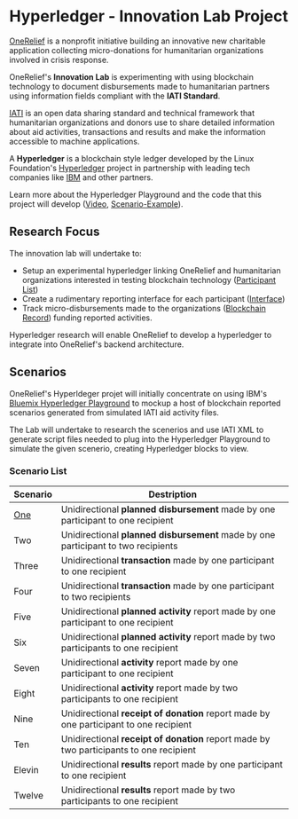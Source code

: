 # Hyperledger - Innovation Lab Project

[OneRelief](https://onereliefapp.com) is a nonprofit initiative building an innovative new charitable application collecting micro-donations for humanitarian organizations involved in crisis response.

OneRelief's **Innovation Lab** is experimenting with using blockchain technology to document disbursements made to humanitarian partners using information fields compliant with the **IATI Standard**.

[IATI](http://iatistandard.org) is an open data sharing standard and technical framework that humanitarian organizations and donors use to share detailed information about aid activities, transactions and results and make the information accessible to machine applications.

A **Hyperledger** is a blockchain style ledger developed by the Linux Foundation's [Hyperledger](https://www.hyperledger.org/) project in partnership with leading tech companies like [IBM](https://www.ibm.com/blockchain/hyperledger.html) and other partners.

Learn more about the Hyperledger Playground and the code that this project will develop ([Video](https://www.youtube.com/watch?v=swliX9LFerk), [Scenario-Example](https://github.com/Brentophillips/OneRelief-Hyperledger/blob/master/Scenario-Example.md)).

## Research Focus

The innovation lab will undertake to:

* Setup an experimental hyperledger linking OneRelief and humanitarian organizations interested in testing blockchain technology ([Participant List](https://github.com/Brentophillips/OneRelief-Hyperledger/blob/master/Participants.md))
* Create a rudimentary reporting interface for each participant ([Interface](https://github.com/Brentophillips/OneRelief-Hyperledger/tree/master/Interface))
* Track micro-disbursements made to the organizations ([Blockchain Record](https://github.com/Brentophillips/OneRelief-Hyperledger/blob/master/Record.md)) funding reported activities.

Hyperledger research will enable OneRelief to develop a hyperledger to integrate into OneRelief's backend architecture.

## Scenarios

OneRelief's Hyperldeger projet will initially concentrate on using IBM's [Bluemix Hyperledger Playground](http://composer-playground.mybluemix.net) to mockup a host of blockchain reported scenarios generated from simulated IATI aid activity files.

The Lab will undertake to research the scenerios and use IATI XML to generate script files needed to plug into the Hyperledger Playground to simulate the given scenerio, creating Hyperledger blocks to view.

### Scenario List

Scenario | Destription
--- | ---
[One](https://github.com/Brentophillips/OneRelief-Hyperledger/blob/master/Scenario-One.md) | Unidirectional **planned disbursement** made by one participant to one recipient
Two | Unidirectional **planned disbursement** made by one participant to two recipients
Three | Unidirectional **transaction** made by one participant to one recipient
Four | Unidirectional **transaction** made by one participant to two recipients
Five | Unidirectional **planned activity** report made by one participant to one recipient
Six | Unidirectional **planned activity** report made by two participants to one recipient
Seven | Unidirectional **activity** report made by one participant to one recipient
Eight | Unidirectional **activity** report made by two participants to one recipient
Nine | Unidirectional **receipt of donation** report made by one participant to one recipient
Ten | Unidirectional **receipt of donation** report made by two participants to one recipient
Elevin | Unidirectional **results** report made by one participant to one recipient
Twelve | Unidirectional **results** report made by two participants to one recipient


